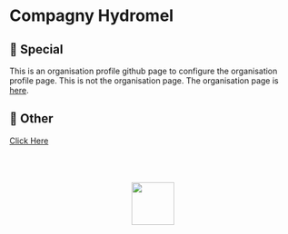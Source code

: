 # Compagny Hydromel
## 📌 Special
This is an organisation profile github page to configure the organisation profile page. This is not the organisation page. The organisation page is [here](profile/README.md).

## 📌 Other
<a href="https://youtube.com/watch?v=dQw4w9WgXcQ">Click Here</a>
<br><br><br><br>
<div align="center">
  <a href="https://shkermit.ch">
    <img src="https://shkermit.ch/ShkermitRTX.png" width="75"/>
  </a>
</div>